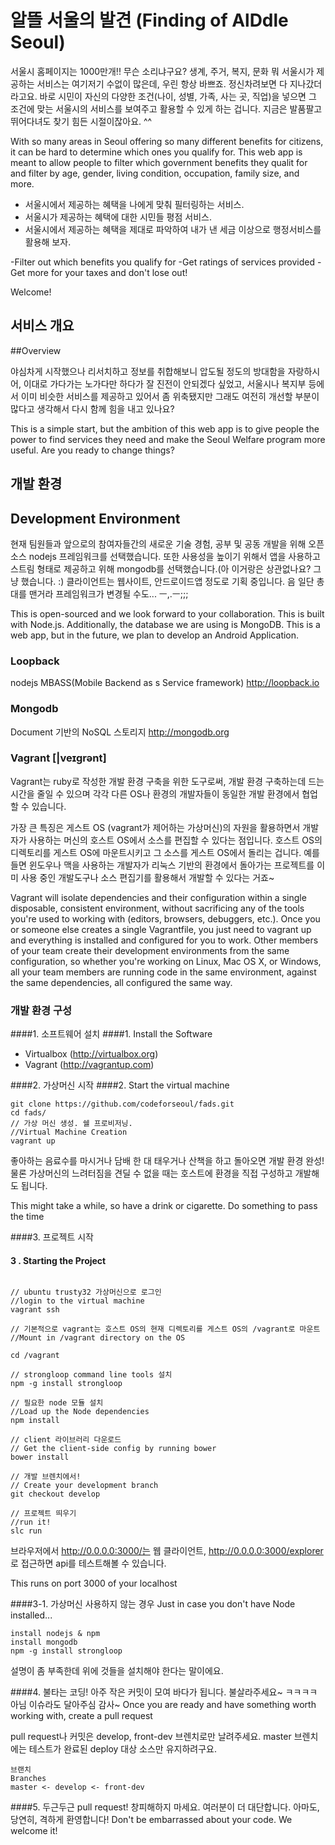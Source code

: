 
알뜰 서울의 발견 (Finding of AlDdle Seoul)
===============

서울시 홈페이지는 1000만개!! 무슨 소리냐구요? 생계, 주거, 복지, 문화 뭐 서울시가 제공하는 서비스는 여기저기 수없이 많은데, 우린 항상 바쁘죠. 정신차려보면 다 지나갔더라고요. 바로 시민이 자신의 다양한 조건(나이, 성별, 가족, 사는 곳, 직업)을 넣으면 그 조건에 맞는 서울시의 서비스를 보여주고 활용할 수 있게 하는 겁니다. 지금은 발품팔고 뛰어다녀도 찾기 힘든 시절이잖아요. ^^

With so many areas in Seoul offering so many different benefits for citizens, it can be hard to determine which ones you qualify for. This web app is meant to allow people to filter which government benefits they qualit for and filter by age, gender, living condition, occupation, family size, and more.

- 서울시에서 제공하는 혜택을 나에게 맞춰 필터링하는 서비스.
- 서울시가 제공하는 혜택에 대한 시민들 평점 서비스.
- 서울시에서 제공하는 혜택을 제대로 파악하여 내가 낸 세금 이상으로 행정서비스를 활용해 보자.

-Filter out which benefits you qualify for
-Get ratings of services provided
-Get more for your taxes and don't lose out!

Welcome!

## 서비스 개요

##Overview

야심차게 시작했으나 리서치하고 정보를 취합해보니 압도될 정도의 방대함을 자랑하시어, 이대로 가다가는 노가다만 하다가 잘 진전이 안되겠다 싶었고, 서울시나 복지부 등에서 이미 비슷한 서비스를 제공하고 있어서 좀 위축됐지만 그래도 여전히 개선할 부분이 많다고 생각해서 다시 함께 힘을 내고 있나요?

This is a simple start, but the ambition of this web app is to give people the power to find services they need and make the Seoul Welfare program more useful.
Are you ready to change things?

## 개발 환경
## Development Environment

현재 팀원들과 앞으로의 참여자들간의 새로운 기술 경험, 공부 및 공동 개발을 위해 오픈소스 nodejs 프레임워크를 선택했습니다. 또한 사용성을 높이기 위해서 앱을 사용하고 스트림 형태로 제공하고 위해 mongodb를 선택했습니다.(아 이거랑은 상관없나요? 그냥 했습니다. :) 클라이언트는 웹사이트, 안드로이드앱 정도로 기획 중입니다. 음 일단 총대를 맨거라 프레임워크가 변경될 수도... ㅡ,.ㅡ;;;

This is open-sourced and we look forward to your collaboration.
This is built with Node.js. Additionally, the database we are using is MongoDB. This is a web app, but in the future, we plan to develop an Android Application.

### Loopback
nodejs MBASS(Mobile Backend as s Service framework)
http://loopback.io

### Mongodb
Document 기반의 NoSQL 스토리지
http://mongodb.org

### Vagrant [|veɪgrənt]

Vagrant는 ruby로 작성한 개발 환경 구축을 위한 도구로써, 개발 환경 구축하는데 드는 시간을 줄일 수 있으며 각각 다른 OS나 환경의 개발자들이 동일한 개발 환경에서 협업할 수 있습니다.

가장 큰 특징은 게스트 OS (vagrant가 제어하는 가상머신)의 자원을 활용하면서 개발자가 사용하는 머신의 호스트 OS에서 소스를 편집할 수 있다는 점입니다. 호스트 OS의 디렉토리를 게스트 OS에 마운트시키고 그 소스를 게스트 OS에서 돌리는 겁니다. 예를 들면 윈도우나 맥을 사용하는 개발자가 리눅스 기반의 환경에서 돌아가는 프로젝트를 이미 사용 중인 개발도구나 소스 편집기를 활용해서 개발할 수 있다는 거죠~

Vagrant will isolate dependencies and their configuration within a single disposable, consistent environment, without sacrificing any of the tools you're used to working with (editors, browsers, debuggers, etc.). Once you or someone else creates a single Vagrantfile, you just need to vagrant up and everything is installed and configured for you to work. Other members of your team create their development environments from the same configuration, so whether you're working on Linux, Mac OS X, or Windows, all your team members are running code in the same environment, against the same dependencies, all configured the same way. 

### 개발 환경 구성

####1. 소프트웨어 설치
####1. Install the Software

- Virtualbox (http://virtualbox.org)
- Vagrant (http://vagrantup.com)

####2. 가상머신 시작
####2. Start the virtual machine

```
git clone https://github.com/codeforseoul/fads.git
cd fads/
// 가상 머신 생성. 쉘 프로비저닝.
//Virtual Machine Creation
vagrant up

```
좋아하는 음료수를 마시거나 담배 한 대 태우거나 산책을 하고 돌아오면 개발 환경 완성!
물론 가상머신의 느려터짐을 견딜 수 없을 때는 호스트에 환경을 직접 구성하고 개발해도 됩니다.

This might take a while, so have a drink or cigarette. Do something to pass the time

####3. 프로젝트 시작
#### 3 . Starting the Project

```

// ubuntu trusty32 가상머신으로 로그인
//login to the virtual machine
vagrant ssh

// 기본적으로 vagrant는 호스트 OS의 현재 디렉토리를 게스트 OS의 /vagrant로 마운트
//Mount in /vagrant directory on the OS

cd /vagrant

// strongloop command line tools 설치
npm -g install strongloop

// 필요한 node 모듈 설치
//Load up the Node dependencies
npm install

// client 라이브러리 다운로드
// Get the client-side config by running bower
bower install

// 개발 브렌치에서!
// Create your development branch
git checkout develop

// 프로젝트 띄우기
//run it!
slc run

```
브라우저에서 http://0.0.0.0:3000/는 웹 클라이언트,
http://0.0.0.0:3000/explorer 로 접근하면 api를 테스트해볼 수 있습니다.

This runs on port 3000 of your localhost

####3-1. 가상머신 사용하지 않는 경우
Just in case you don't have Node installed...
```
install nodejs & npm
install mongodb
npm -g install strongloop
```
설명이 좀 부족한데 위에 것들을 설치해야 한다는 말이에요.

####4. 불타는 코딩!
아주 작은 커밋이 모여 바다가 됩니다. 불살라주세요~ ㅋㅋㅋㅋ 아님 이슈라도 달아주심 감사~
Once you are ready and have something worth working with, create a pull request

pull request나 커밋은 develop, front-dev 브렌치로만 날려주세요.
master 브렌치에는 테스트가 완료된 deploy 대상 소스만 유지하려구요.

```
브랜치
Branches
master <- develop <- front-dev

```

####5. 두근두근 pull request!
창피해하지 마세요. 여러분이 더 대단합니다. 아마도, 당연히, 격하게 환영합니다!
Don't be embarrassed about your code. We welcome it!

